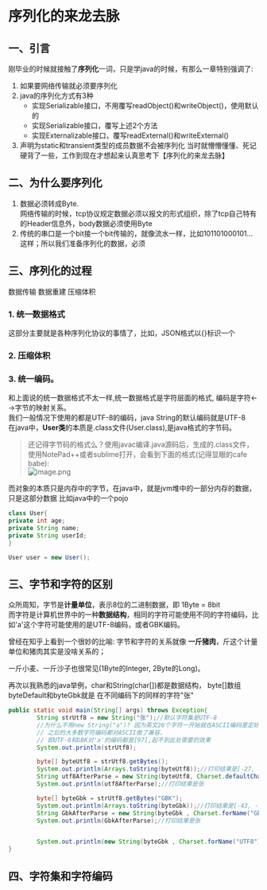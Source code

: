 # 序列化的来龙去脉



## 一、引言 

刚毕业的时候就接触了**序列化**一词，只是学java的时候，有那么一章特别强调了:
1. 如果要网络传输就必须要序列化
2. java的序列化方式有3种
    - 实现Serializable接口，不用覆写readObject()和writeObject()，使用默认的
    - 实现Serializable接口，覆写上述2个方法
    - 实现Externalizable接口，覆写readExternal()和writeExternal()
3. 声明为static和transient类型的成员数据不会被序列化
当时就懵懵懂懂、死记硬背了一些，工作到现在才想起来认真思考下【序列化的来龙去脉】
## 二、为什么要序列化

1. 数据必须转成Byte.  
    网络传输的时候，tcp协议规定数据必须以报文的形式组织，除了tcp自己特有的Header信息外，body数据必须使用Byte
2. 传统的串口是一个bit接一个bit传输的，就像流水一样，比如101101000101...这样；所以我们准备序列化的数据，必须

## 三、序列化的过程
数据传输
数据重建
压缩体积

### 1. 统一数据格式
   这部分主要就是各种序列化协议的事情了，比如，JSON格式以{}标识一个
### 2. 压缩体积
### 3. 统一编码。
   和上面说的统一数据格式不太一样,统一数据格式是字符层面的格式, 编码是字符<-->字节的映射关系。  
   我们一般情况下使用的都是UTF-8的编码，java String的默认编码就是UTF-8  
   在java中，**User类**的本质是.class文件(User.class),是java格式的字节码。
   > 还记得字节码的格式么？使用javac编译.java源码后，生成的.class文件，使用NotePad++或者sublime打开，会看到下面的格式(记得显眼的cafe babe):    <br>![image.png](https://p9-juejin.byteimg.com/tos-cn-i-k3u1fbpfcp/2f4373202a3c439d98bb1007ac70981c~tplv-k3u1fbpfcp-watermark.image)

而对象的本质只是内存中的字节，在java中，就是jvm堆中的一部分内存的数据，只是这部分数据
比如java中的一个pojo

``` java
class User{
private int age;
private String name;
private String userId;
}

User user = new User();
```


## 三、字节和字符的区别

众所周知，字节是**计量单位**，表示8位的二进制数据，即 1Byte = 8bit <br>
而字符是计算机世界中的一种**数据结构**，相同的字符可能使用不同的字符编码，比如'a'这个字符可能使用的是UTF-8编码，或者GBK编码。

曾经在知乎上看到一个很妙的比喻: 字节和字符的关系就像 **一斤猪肉**，斤这个计量单位和猪肉其实是没啥关系的；

一斤小麦、一斤沙子也很常见(1Byte的Integer, 2Byte的Long)。



再次以我熟悉的java举例，char和String(char\[])都是数据结构，
byte[]数组byteDefault和byteGbk就是 在不同编码下的同样的字符"张"

```java
public static void main(String[] args) throws Exception{
        String strUtf8 = new String("张");//默认字符集是UTF-8
        //为什么不用new String("a")? 因为英文26个字符一开始就在ASCII编码里定好了，
        // 之后的大多数字符编码都对ASCII做了兼容，
        // 即UTF-8和GBK对'a'的编码都是[97],起不到此处需要的效果
        System.out.println(strUtf8);

        byte[] byteUtf8 = strUtf8.getBytes();
        System.out.println(Arrays.toString(byteUtf8));//打印结果是[-27, -68, -96]
        String utf8AfterParse = new String(byteUtf8, Charset.defaultCharset());
        System.out.println(utf8AfterParse);//打印结果是张

        byte[] byteGbk = strUtf8.getBytes("GBK");
        System.out.println(Arrays.toString(byteGbk));//打印结果是[-43, -59]
        String GbkAfterParse = new String(byteGbk , Charset.forName("GBK"));
        System.out.println(GbkAfterParse);//打印结果是张


        System.out.println(new String(byteGbk , Charset.forName("UTF8")));//输出乱码
}
```

## 四、字符集和字符编码